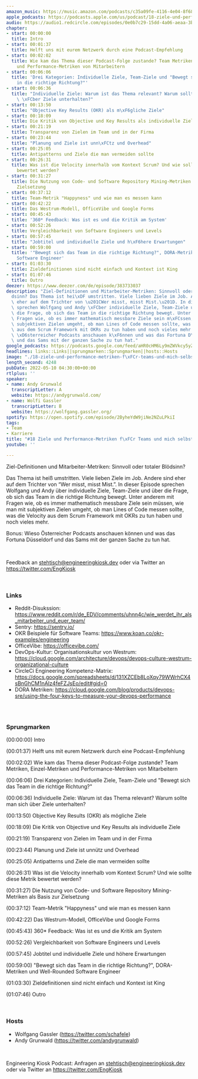 ```yaml
---
amazon_music: https://music.amazon.com/podcasts/c35a09fe-4116-4e04-8f68-77d61b112e46/episodes/d97a8967-066c-42f6-9ada-257b8babb3b0/engineering-kiosk-18-ziele-und-performance-metriken-f%C3%BCr-teams-und-mich-selbst
apple_podcasts: https://podcasts.apple.com/us/podcast/18-ziele-und-performance-metriken-f%C3%BCr-teams-und-mich-selbst/id1603082924?i=1000560207020
audio: https://audio1.redcircle.com/episodes/0e0b7c29-15dd-4a06-aeaa-3bd87ebad9aa/stream.mp3
chapter:
- start: 00:00:00
  title: Intro
- start: 00:01:37
  title: Helft uns mit eurem Netzwerk durch eine Podcast-Empfehlung
- start: 00:02:02
  title: Wie kam das Thema dieser Podcast-Folge zustande? Team Metriken, Einzel-Metriken
    und Performance-Metriken von Mitarbeitern
- start: 00:06:06
  title: 'Drei Kategorien: Individuelle Ziele, Team-Ziele und "Bewegt sich das Team
    in die richtige Richtung?"'
- start: 00:06:36
  title: "Individuelle Ziele: Warum ist das Thema relevant? Warum sollte man sich\
    \ \xFCber Ziele unterhalten?"
- start: 00:13:50
  title: "Objective Key Results (OKR) als m\xF6gliche Ziele"
- start: 00:18:09
  title: Die Kritik von Objective und Key Results als individuelle Ziele
- start: 00:21:19
  title: Transparenz von Zielen im Team und in der Firma
- start: 00:23:44
  title: "Planung und Ziele ist unn\xFCtz und Overhead"
- start: 00:25:05
  title: Antipatterns und Ziele die man vermeiden sollte
- start: 00:26:31
  title: Was ist die Velocity innerhalb vom Kontext Scrum? Und wie sollte diese Metrik
    bewertet werden?
- start: 00:31:27
  title: Die Nutzung von Code- und Software Repository Mining-Metriken als Basis zur
    Zielsetzung
- start: 00:37:12
  title: Team-Metrik "Happyness" und wie man es messen kann
- start: 00:42:22
  title: Das Westrum-Modell, OfficeVibe und Google Forms
- start: 00:45:43
  title: '360* Feedback: Was ist es und die Kritik am System'
- start: 00:52:26
  title: Vergleichbarkeit von Software Engineers und Levels
- start: 00:57:45
  title: "Jobtitel und individuelle Ziele und h\xF6here Erwartungen"
- start: 00:59:00
  title: '"Bewegt sich das Team in die richtige Richtung?", DORA-Metriken und Well-Rounded
    Software Engineer'
- start: 01:03:30
  title: Zieldefinitionen sind nicht einfach und Kontext ist King
- start: 01:07:46
  title: Outro
deezer: https://www.deezer.com/de/episode/383733037
description: "Ziel-Definitionen und Mitarbeiter-Metriken: Sinnvoll oder totaler Bl\xF6\
  dsinn? Das Thema ist hei\xDF umstritten. Viele lieben Ziele im Job. Andere sind\
  \ eher auf dem Trichter von \u201CWer misst, misst Mist.\u201D. In dieser Episode\
  \ sprechen Wolfgang und Andy \xFCber individuelle Ziele, Team-Ziele und \xFCber\
  \ die Frage, ob sich das Team in die richtige Richtung bewegt. Unter anderem mit\
  \ Fragen wie, ob es immer mathematisch messbare Ziele sein m\xFCssen, wie man mit\
  \ subjektiven Zielen umgeht, ob man Lines of Code messen sollte, was die Velocity\
  \ aus dem Scrum Framework mit OKRs zu tun haben und noch vieles mehr. Bonus: Wieso\
  \ \xD6sterreicher Podcasts anschauen k\xF6nnen und was das Fortuna D\xFCsseldorf\
  \ und das Sams mit der ganzen Sache zu tun hat."
google_podcasts: https://podcasts.google.com/feed/aHR0cHM6Ly9mZWVkcy5yZWRjaXJjbGUuY29tLzBlY2ZkZmQ3LWZkYTEtNGMzZC05NTE1LTQ3NjcyN2Y5ZGY1ZQ/episode/YjU0NzFhNTAtYzRhMS00ZjZmLTk1NDQtMTBmMDUyYTFjYzk1?sa=X&ved=0CAUQkfYCahcKEwi4xMSxj4L4AhUAAAAAHQAAAAAQNQ
headlines: links::Links||sprungmarken::Sprungmarken||hosts::Hosts
image: "./18-ziele-und-performance-metriken-f\xFCr-teams-und-mich-selbst.jpg"
length_second: 4248
pubDate: 2022-05-10 04:30:00+00:00
rtlplus: ''
speaker:
- name: Andy Grunwald
  transcriptLetter: A
  website: https://andygrunwald.com/
- name: Wolfi Gassler
  transcriptLetter: B
  website: https://wolfgang.gassler.org/
spotify: https://open.spotify.com/episode/2ByheYdW9jiNe2NZuLPkiI
tags:
- Team
- Karriere
title: "#18 Ziele und Performance-Metriken f\xFCr Teams und mich selbst"
youtube: ''

---
```

<p>Ziel-Definitionen und Mitarbeiter-Metriken: Sinnvoll oder totaler Blödsinn?</p><p>Das Thema ist heiß umstritten. Viele lieben Ziele im Job. Andere sind eher auf dem Trichter von “Wer misst, misst Mist.”. In dieser Episode sprechen Wolfgang und Andy über individuelle Ziele, Team-Ziele und über die Frage, ob sich das Team in die richtige Richtung bewegt. Unter anderem mit Fragen wie, ob es immer mathematisch messbare Ziele sein müssen, wie man mit subjektiven Zielen umgeht, ob man Lines of Code messen sollte, was die Velocity aus dem Scrum Framework mit OKRs zu tun haben und noch vieles mehr.</p><p>Bonus: Wieso Österreicher Podcasts anschauen können und was das Fortuna Düsseldorf und das Sams mit der ganzen Sache zu tun hat.</p><p><br></p><p>Feedback an <a href="mailto:stehtisch@engineeringkiosk.dev" rel="nofollow">stehtisch@engineeringkiosk.dev</a> oder via Twitter an <a href="https://twitter.com/EngKiosk" rel="nofollow">https://twitter.com/EngKiosk</a></p><p><br></p><h3 id="links">Links</h3><ul><li>Reddit-Disukssion: <a href="https://www.reddit.com/r/de_EDV/comments/uhnn4c/wie_werdet_ihr_als_mitarbeiter_und_euer_team/" rel="nofollow">https://www.reddit.com/r/de_EDV/comments/uhnn4c/wie_werdet_ihr_als_mitarbeiter_und_euer_team/</a></li><li>Sentry: <a href="https://sentry.io/" rel="nofollow">https://sentry.io/</a></li><li>OKR Beispiele für Software Teams: <a href="https://www.koan.co/okr-examples/engineering" rel="nofollow">https://www.koan.co/okr-examples/engineering</a></li><li>OfficeVibe: <a href="https://officevibe.com/" rel="nofollow">https://officevibe.com/</a></li><li>DevOps-Kultur: Organisationskultur von Westrum: <a href="https://cloud.google.com/architecture/devops/devops-culture-westrum-organizational-culture" rel="nofollow">https://cloud.google.com/architecture/devops/devops-culture-westrum-organizational-culture</a></li><li>CircleCi Engineering Kompetenz-Matrix: <a href="https://docs.google.com/spreadsheets/d/131XZCEb8LoXqy79WWrhCX4sBnGhCM1nAIz4feFZJsEo/edit#gid=0" rel="nofollow">https://docs.google.com/spreadsheets/d/131XZCEb8LoXqy79WWrhCX4sBnGhCM1nAIz4feFZJsEo/edit#gid=0</a></li><li>DORA Metriken: <a href="https://cloud.google.com/blog/products/devops-sre/using-the-four-keys-to-measure-your-devops-performance" rel="nofollow">https://cloud.google.com/blog/products/devops-sre/using-the-four-keys-to-measure-your-devops-performance</a></li></ul><h3><br></h3><h3 id="sprungmarken">Sprungmarken</h3><p>(00:00:00) Intro</p><p>(00:01:37) Helft uns mit eurem Netzwerk durch eine Podcast-Empfehlung</p><p>(00:02:02) Wie kam das Thema dieser Podcast-Folge zustande? Team Metriken, Einzel-Metriken und Performance-Metriken von Mitarbeitern</p><p>(00:06:06) Drei Kategorien: Individuelle Ziele, Team-Ziele und &#34;Bewegt sich das Team in die richtige Richtung?&#34;</p><p>(00:06:36) Individuelle Ziele: Warum ist das Thema relevant? Warum sollte man sich über Ziele unterhalten?</p><p>(00:13:50) Objective Key Results (OKR) als mögliche Ziele</p><p>(00:18:09) Die Kritik von Objective und Key Results als individuelle Ziele</p><p>(00:21:19) Transparenz von Zielen im Team und in der Firma</p><p>(00:23:44) Planung und Ziele ist unnütz und Overhead</p><p>(00:25:05) Antipatterns und Ziele die man vermeiden sollte</p><p>(00:26:31) Was ist die Velocity innerhalb vom Kontext Scrum? Und wie sollte diese Metrik bewertet werden?</p><p>(00:31:27) Die Nutzung von Code- und Software Repository Mining-Metriken als Basis zur Zielsetzung</p><p>(00:37:12) Team-Metrik &#34;Happyness&#34; und wie man es messen kann</p><p>(00:42:22) Das Westrum-Modell, OfficeVibe und Google Forms</p><p>(00:45:43) 360* Feedback: Was ist es und die Kritik am System</p><p>(00:52:26) Vergleichbarkeit von Software Engineers und Levels</p><p>(00:57:45) Jobtitel und individuelle Ziele und höhere Erwartungen</p><p>(00:59:00) &#34;Bewegt sich das Team in die richtige Richtung?&#34;, DORA-Metriken und Well-Rounded Software Engineer</p><p>(01:03:30) Zieldefinitionen sind nicht einfach und Kontext ist King</p><p>(01:07:46) Outro</p><p><br></p><h3 id="hosts">Hosts</h3><ul><li>Wolfgang Gassler (<a href="https://twitter.com/schafele" rel="nofollow">https://twitter.com/schafele</a>)</li><li>Andy Grunwald (<a href="https://twitter.com/andygrunwald" rel="nofollow">https://twitter.com/andygrunwald</a>)</li></ul><p><br></p><p>Engineering Kiosk Podcast: Anfragen an <a href="mailto:stehtisch@engineeringkiosk.dev" rel="nofollow">stehtisch@engineeringkiosk.dev</a> oder via Twitter an <a href="https://twitter.com/EngKiosk" rel="nofollow">https://twitter.com/EngKiosk</a></p>